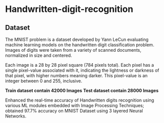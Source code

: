# Handwritten-digit-recognition

## Dataset  
The MNIST problem is a dataset developed by Yann LeCun evaluating machine learning models on the handwritten digit classification problem.
Images of digits were taken from a variety of scanned documents, normalized in size and centered.
     
Each image is a 28 by 28 pixel square (784 pixels total). Each pixel has a single pixel-value associated with it, indicating the lightness or darkness of that pixel, with higher numbers meaning darker. This pixel-value is an integer between 0 and 255, inclusive.

**Train dataset contain 42000 Images**
**Test dataset contain 28000 Images**








Enhanced the real-time accuracy of Handwritten digits recognition using various ML modules embedded with Image Processing Techniques; obtained 97.7% accuracy on MNIST Dataset using 3 layered Neural Networks.
